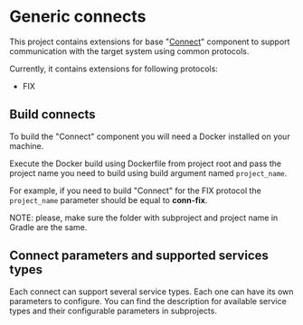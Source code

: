 # Generic connects

This project contains extensions for base "[Connect](https://github.com/th2-net/th2-conn)" component
to support communication with the target system using common protocols.

Currently, it contains extensions for following protocols:
+ FIX

## Build connects

To build the "Connect" component you will need a Docker installed on your machine.

Execute the Docker build using Dockerfile from project root and pass the project name you need to build using build argument named `project_name`.

For example, if you need to build "Connect" for the FIX protocol the `project_name` parameter should be equal to **conn-fix**.

NOTE: please, make sure the folder with subproject and project name in Gradle are the same.

## Connect parameters and supported services types
Each connect can support several service types. Each one can have its own parameters to configure.
You can find the description for available service types and their configurable parameters in subprojects.